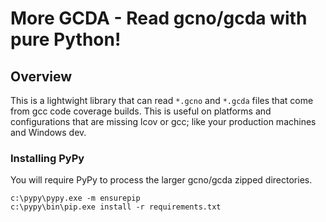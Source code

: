# More GCDA - Read gcno/gcda with pure Python!

## Overview

This is a lightwight library that can read `*.gcno` and `*.gcda` files that come from gcc code coverage builds. This is useful on platforms and configurations that are missing lcov or gcc; like your production machines and Windows dev.



### Installing PyPy

You will require PyPy to process the larger gcno/gcda zipped directories.

    c:\pypy\pypy.exe -m ensurepip
    c:\pypy\bin\pip.exe install -r requirements.txt